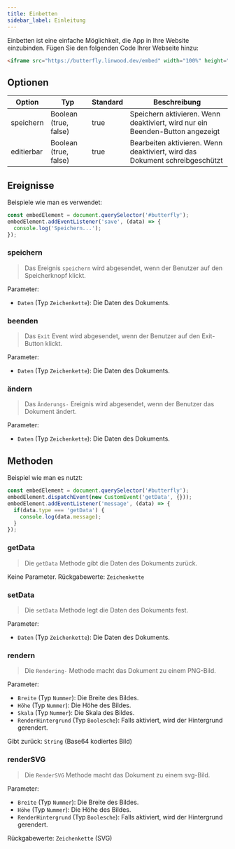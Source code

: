```yaml
---
title: Einbetten
sidebar_label: Einleitung
---
```


Einbetten ist eine einfache Möglichkeit, die App in Ihre Website einzubinden. Fügen Sie den folgenden Code Ihrer Webseite hinzu:

```html
<iframe src="https://butterfly.linwood.dev/embed" width="100%" height="500px" allowtransparency="true"></iframe>
```

## Optionen

| Option     | Typ                   | Standard | Beschreibung                                                                  |
| ---------- | --------------------- | -------- | ----------------------------------------------------------------------------- |
| speichern  | Boolean (true, false) | true     | Speichern aktivieren. Wenn deaktiviert, wird nur ein Beenden-Button angezeigt |
| editierbar | Boolean (true, false) | true     | Bearbeiten aktivieren. Wenn deaktiviert, wird das Dokument schreibgeschützt   |

## Ereignisse

Beispiele wie man es verwendet:

```javascript
const embedElement = document.querySelector('#butterfly');
embedElement.addEventListener('save', (data) => {
  console.log('Speichern...');
});
```

### speichern

> Das Ereignis `speichern` wird abgesendet, wenn der Benutzer auf den Speicherknopf klickt.

Parameter:

* `Daten` (Typ `Zeichenkette`): Die Daten des Dokuments.

### beenden

> Das `Exit` Event wird abgesendet, wenn der Benutzer auf den Exit-Button klickt.

Parameter:

* `Daten` (Typ `Zeichenkette`): Die Daten des Dokuments.

### ändern

> Das `Änderungs-` Ereignis wird abgesendet, wenn der Benutzer das Dokument ändert.

Parameter:

* `Daten` (Typ `Zeichenkette`): Die Daten des Dokuments.

## Methoden

Beispiel wie man es nutzt:

```javascript
const embedElement = document.querySelector('#butterfly');
embedElement.dispatchEvent(new CustomEvent('getData', {}));
embedElement.addEventListener('message', (data) => {
  if(data.type === 'getData') {
    console.log(data.message);
  }
});
```

### getData

> Die `getData` Methode gibt die Daten des Dokuments zurück.

Keine Parameter. Rückgabewerte: `Zeichenkette`

### setData

> Die `setData` Methode legt die Daten des Dokuments fest.

Parameter:

* `Daten` (Typ `Zeichenkette`): Die Daten des Dokuments.

### rendern

> Die `Rendering-` Methode macht das Dokument zu einem PNG-Bild.

Parameter:

* `Breite` (Typ `Nummer`): Die Breite des Bildes.
* `Höhe` (Typ `Nummer`): Die Höhe des Bildes.
* `Skala` (Typ `Nummer`): Die Skala des Bildes.
* `RenderHintergrund` (Typ `Boolesche`): Falls aktiviert, wird der Hintergrund gerendert.

Gibt zurück: `String` (Base64 kodiertes Bild)

### renderSVG

> Die `RenderSVG` Methode macht das Dokument zu einem svg-Bild.

Parameter:

* `Breite` (Typ `Nummer`): Die Breite des Bildes.
* `Höhe` (Typ `Nummer`): Die Höhe des Bildes.
* `RenderHintergrund` (Typ `Boolesche`): Falls aktiviert, wird der Hintergrund gerendert.

Rückgabewerte: `Zeichenkette` (SVG)
